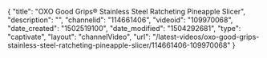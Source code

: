 {
    "title": "OXO Good Grips&reg; Stainless Steel Ratcheting Pineapple Slicer",
    "description": "",
    "channelid": "114661406",
    "videoid": "109970068",
    "date_created": "1502519100",
    "date_modified": "1504292681",
    "type": "captivate",
    "layout": "channelVideo",
    "url": "\/latest-videos\/oxo-good-grips-stainless-steel-ratcheting-pineapple-slicer\/114661406-109970068"
}